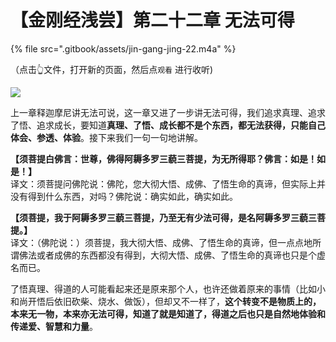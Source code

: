 # 【金刚经浅尝】第二十二章 无法可得

{% file src=".gitbook/assets/jin-gang-jing-22.m4a" %}

（点击👆文件，打开新的页面，然后点`观看` 进行收听\)

![](https://mmbiz.qpic.cn/mmbiz_png/xws7d9qricCa51CtibanrgAy5eXDD3B6DGD5iaDtEO6gPvznYXGIOic2SKRrrqDlndnia0BbHKx0cibXeT4h9bOrS2OA/640?wx_fmt=png&tp=webp&wxfrom=5&wx_lazy=1&wx_co=1)

上一章释迦摩尼讲无法可说，这一章又进了一步讲无法可得，我们追求真理、追求了悟、追求成长，要知道**真理、了悟、成长都不是个东西，都无法获得，只能自己体会、参透、体验**。接下来我们一句一句地讲解。

**【须菩提白佛言：世尊，佛得阿耨多罗三藐三菩提，为无所得耶？佛言：如是！如是！】**  
译文：须菩提问佛陀说：佛陀，您大彻大悟、成佛、了悟生命的真谛，但实际上并没有得到什么东西，对吗？佛陀说：确实如此，确实如此。

**【须菩提，我于阿耨多罗三藐三菩提，乃至无有少法可得，是名阿耨多罗三藐三菩提。】**  
译文：（佛陀说：）须菩提，我大彻大悟、成佛、了悟生命的真谛，但一点点地所谓佛法或者成佛的东西都没有得到，大彻大悟、成佛、了悟生命的真谛也只是个虚名而已。

了悟真理、得道的人可能看起来还是原来那个人，也许还做着原来的事情（比如小和尚开悟后依旧砍柴、烧水、做饭），但却又不一样了，**这个转变不是物质上的，本来无一物，本来亦无法可得，知道了就是知道了，得道之后也只是自然地体验和传递爱、智慧和力量**。

